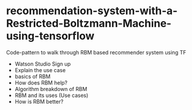 # recommendation-system-with-a-Restricted-Boltzmann-Machine-using-tensorflow
Code-pattern to walk through RBM based recommender system using TF

- Watson Studio Sign up 
- Explain the use case
- basics of RBM
- How does RBM help?
- Algorithm breakdown of RBM
- RBM and its uses (Use cases)
- How is RBM better?